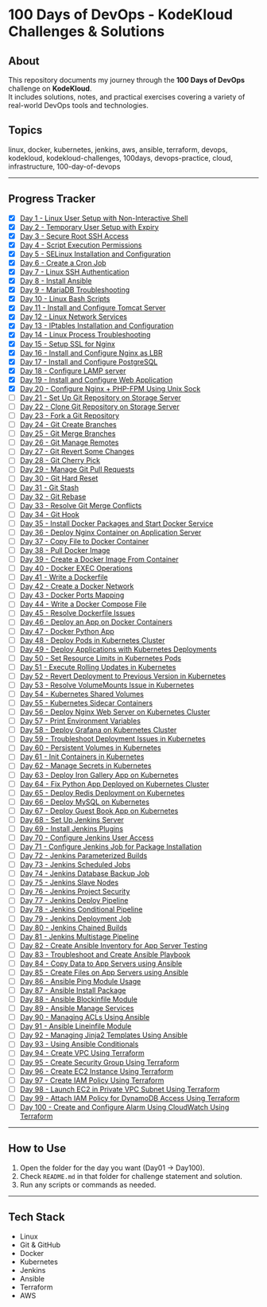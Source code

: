 # 100 Days of DevOps - KodeKloud Challenges & Solutions

## About
This repository documents my journey through the **100 Days of DevOps** challenge on **KodeKloud**.  
It includes solutions, notes, and practical exercises covering a variety of real-world DevOps tools and technologies.

## Topics
linux, docker, kubernetes, jenkins, aws, ansible, terraform, devops, kodekloud, kodekloud-challenges, 100days, devops-practice, cloud, infrastructure, 100-day-of-devops


---

## Progress Tracker
- [x] [Day 1 - Linux User Setup with Non-Interactive Shell](Day1/README.md)
- [x] [Day 2 - Temporary User Setup with Expiry](Day2/README.md)
- [x] [Day 3 - Secure Root SSH Access](Day3/README.md)
- [x] [Day 4 - Script Execution Permissions](Day4/README.md)
- [x] [Day 5 - SELinux Installation and Configuration](Day5/README.md)
- [x] [Day 6 - Create a Cron Job](Day6/README.md)
- [x] [Day 7 - Linux SSH Authentication](Day7/README.md)
- [x] [Day 8 - Install Ansible](Day8/README.md)
- [x] [Day 9 - MariaDB Troubleshooting](Day9/README.md)
- [x] [Day 10 - Linux Bash Scripts](Day10/README.md)
- [x] [Day 11 - Install and Configure Tomcat Server](Day11/README.md)
- [x] [Day 12 - Linux Network Services](Day12/README.md)
- [x] [Day 13 - IPtables Installation and Configuration](Day13/README.md)
- [x] [Day 14 - Linux Process Troubleshooting](Day14/README.md)
- [x] [Day 15 - Setup SSL for Nginx](Day15/README.md)
- [x] [Day 16 - Install and Configure Nginx as LBR](Day16/README.md)
- [x] [Day 17 - Install and Configure PostgreSQL](Day17/README.md)
- [x] [Day 18 - Configure LAMP server](Day18/README.md)
- [x] [Day 19 - Install and Configure Web Application](Day19/README.md)
- [x] [Day 20 - Configure Nginx + PHP-FPM Using Unix Sock](Day20/README.md)
- [ ] [Day 21 - Set Up Git Repository on Storage Server](Day21/README.md)
- [ ] [Day 22 - Clone Git Repository on Storage Server](Day22/README.md)
- [ ] [Day 23 - Fork a Git Repository](Day23/README.md)
- [ ] [Day 24 - Git Create Branches](Day24/README.md)
- [ ] [Day 25 - Git Merge Branches](Day25/README.md)
- [ ] [Day 26 - Git Manage Remotes](Day26/README.md)
- [ ] [Day 27 - Git Revert Some Changes](Day27/README.md)
- [ ] [Day 28 - Git Cherry Pick](Day28/README.md)
- [ ] [Day 29 - Manage Git Pull Requests](Day29/README.md)
- [ ] [Day 30 - Git Hard Reset](Day30/README.md)
- [ ] [Day 31 - Git Stash](Day31/README.md)
- [ ] [Day 32 - Git Rebase](Day32/README.md)
- [ ] [Day 33 - Resolve Git Merge Conflicts](Day33/README.md)
- [ ] [Day 34 - Git Hook](Day34/README.md)
- [ ] [Day 35 - Install Docker Packages and Start Docker Service](Day35/README.md)
- [ ] [Day 36 - Deploy Nginx Container on Application Server](Day36/README.md)
- [ ] [Day 37 - Copy File to Docker Container](Day37/README.md)
- [ ] [Day 38 - Pull Docker Image](Day38/README.md)
- [ ] [Day 39 - Create a Docker Image From Container](Day39/README.md)
- [ ] [Day 40 - Docker EXEC Operations](Day40/README.md)
- [ ] [Day 41 - Write a Dockerfile](Day41/README.md)
- [ ] [Day 42 - Create a Docker Network](Day42/README.md)
- [ ] [Day 43 - Docker Ports Mapping](Day43/README.md)
- [ ] [Day 44 - Write a Docker Compose File](Day44/README.md)
- [ ] [Day 45 - Resolve Dockerfile Issues](Day45/README.md)
- [ ] [Day 46 - Deploy an App on Docker Containers](Day46/README.md)
- [ ] [Day 47 - Docker Python App](Day47/README.md)
- [ ] [Day 48 - Deploy Pods in Kubernetes Cluster](Day48/README.md)
- [ ] [Day 49 - Deploy Applications with Kubernetes Deployments](Day49/README.md)
- [ ] [Day 50 - Set Resource Limits in Kubernetes Pods](Day50/README.md)
- [ ] [Day 51 - Execute Rolling Updates in Kubernetes](Day51/README.md)
- [ ] [Day 52 - Revert Deployment to Previous Version in Kubernetes](Day52/README.md)
- [ ] [Day 53 - Resolve VolumeMounts Issue in Kubernetes](Day53/README.md)
- [ ] [Day 54 - Kubernetes Shared Volumes](Day54/README.md)
- [ ] [Day 55 - Kubernetes Sidecar Containers](Day55/README.md)
- [ ] [Day 56 - Deploy Nginx Web Server on Kubernetes Cluster](Day56/README.md)
- [ ] [Day 57 - Print Environment Variables](Day57/README.md)
- [ ] [Day 58 - Deploy Grafana on Kubernetes Cluster](Day58/README.md)
- [ ] [Day 59 - Troubleshoot Deployment Issues in Kubernetes](Day59/README.md)
- [ ] [Day 60 - Persistent Volumes in Kubernetes](Day60/README.md)
- [ ] [Day 61 - Init Containers in Kubernetes](Day61/README.md)
- [ ] [Day 62 - Manage Secrets in Kubernetes](Day62/README.md)
- [ ] [Day 63 - Deploy Iron Gallery App on Kubernetes](Day63/README.md)
- [ ] [Day 64 - Fix Python App Deployed on Kubernetes Cluster](Day64/README.md)
- [ ] [Day 65 - Deploy Redis Deployment on Kubernetes](Day65/README.md)
- [ ] [Day 66 - Deploy MySQL on Kubernetes](Day66/README.md)
- [ ] [Day 67 - Deploy Guest Book App on Kubernetes](Day67/README.md)
- [ ] [Day 68 - Set Up Jenkins Server](Day68/README.md)
- [ ] [Day 69 - Install Jenkins Plugins](Day69/README.md)
- [ ] [Day 70 - Configure Jenkins User Access](Day70/README.md)
- [ ] [Day 71 - Configure Jenkins Job for Package Installation](Day71/README.md)
- [ ] [Day 72 - Jenkins Parameterized Builds](Day72/README.md)
- [ ] [Day 73 - Jenkins Scheduled Jobs](Day73/README.md)
- [ ] [Day 74 - Jenkins Database Backup Job](Day74/README.md)
- [ ] [Day 75 - Jenkins Slave Nodes](Day75/README.md)
- [ ] [Day 76 - Jenkins Project Security](Day76/README.md)
- [ ] [Day 77 - Jenkins Deploy Pipeline](Day77/README.md)
- [ ] [Day 78 - Jenkins Conditional Pipeline](Day78/README.md)
- [ ] [Day 79 - Jenkins Deployment Job](Day79/README.md)
- [ ] [Day 80 - Jenkins Chained Builds](Day80/README.md)
- [ ] [Day 81 - Jenkins Multistage Pipeline](Day81/README.md)
- [ ] [Day 82 - Create Ansible Inventory for App Server Testing](Day82/README.md)
- [ ] [Day 83 - Troubleshoot and Create Ansible Playbook](Day83/README.md)
- [ ] [Day 84 - Copy Data to App Servers using Ansible](Day84/README.md)
- [ ] [Day 85 - Create Files on App Servers using Ansible](Day85/README.md)
- [ ] [Day 86 - Ansible Ping Module Usage](Day86/README.md)
- [ ] [Day 87 - Ansible Install Package](Day87/README.md)
- [ ] [Day 88 - Ansible Blockinfile Module](Day88/README.md)
- [ ] [Day 89 - Ansible Manage Services](Day89/README.md)
- [ ] [Day 90 - Managing ACLs Using Ansible](Day90/README.md)
- [ ] [Day 91 - Ansible Lineinfile Module](Day91/README.md)
- [ ] [Day 92 - Managing Jinja2 Templates Using Ansible](Day92/README.md)
- [ ] [Day 93 - Using Ansible Conditionals](Day93/README.md)
- [ ] [Day 94 - Create VPC Using Terraform](Day94/README.md)
- [ ] [Day 95 - Create Security Group Using Terraform](Day95/README.md)
- [ ] [Day 96 - Create EC2 Instance Using Terraform](Day96/README.md)
- [ ] [Day 97 - Create IAM Policy Using Terraform](Day97/README.md)
- [ ] [Day 98 - Launch EC2 in Private VPC Subnet Using Terraform](Day98/README.md)
- [ ] [Day 99 - Attach IAM Policy for DynamoDB Access Using Terraform](Day99/README.md)
- [ ] [Day 100 - Create and Configure Alarm Using CloudWatch Using Terraform](Day100/README.md)

---

## How to Use
1. Open the folder for the day you want (Day01 → Day100).  
2. Check `README.md` in that folder for challenge statement and solution.  
3. Run any scripts or commands as needed.  

---

## Tech Stack
- Linux  
- Git & GitHub  
- Docker  
- Kubernetes  
- Jenkins  
- Ansible  
- Terraform  
- AWS
